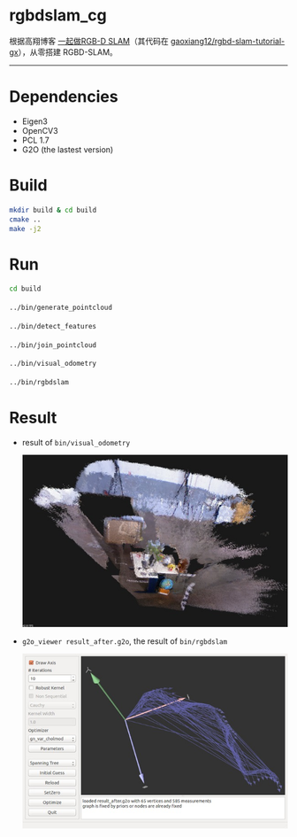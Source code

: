 # rgbdslam_cg

根据高翔博客 [一起做RGB-D SLAM](https://www.cnblogs.com/gaoxiang12/tag/%E4%B8%80%E8%B5%B7%E5%81%9ARGB-D%20SLAM/)（其代码在 [gaoxiang12/rgbd-slam-tutorial-gx](https://github.com/gaoxiang12/rgbd-slam-tutorial-gx)），从零搭建 RGBD-SLAM。

-----

# Dependencies

* Eigen3
* OpenCV3
* PCL 1.7
* G2O (the lastest version)

# Build

```sh
mkdir build & cd build
cmake ..
make -j2
```

# Run

```sh
cd build

../bin/generate_pointcloud

../bin/detect_features

../bin/join_pointcloud

../bin/visual_odometry

../bin/rgbdslam
```

# Result

* result of `bin/visual_odometry`
  <div align="center">
    <img src="images/run_rgbdslam.jpg"/>
  </div>

* `g2o_viewer result_after.g2o`, the result of `bin/rgbdslam`
  <div align="center">
    <img src="images/g2oviewer_rgbdslam.jpg"/>
  </div>